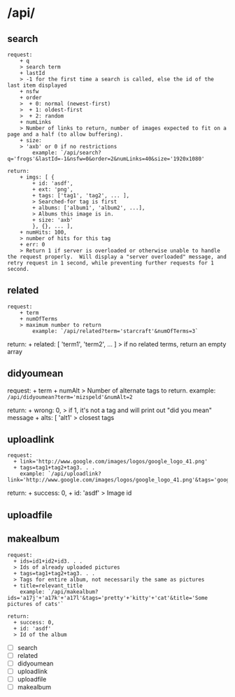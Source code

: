/api/
====

search
------

    request:
        + q
        > search term
        + lastId 
        > -1 for the first time a search is called, else the id of the last item displayed
        + nsfw
        + order
        >  + 0: normal (newest-first) 
        >  + 1: oldest-first 
        >  + 2: random
        + numLinks 
        > Number of links to return, number of images expected to fit on a page and a half (to allow buffering).
        + size:
        > 'axb' or 0 if no restrictions
            example: `/api/search?q='frogs'&lastId=-1&nsfw=0&order=2&numLinks=40&size='1920x1080'
      
    return:
        + imgs: [ {
            + id: 'asdf', 
            + ext: 'png', 
            + tags: ['tag1', 'tag2', ... ],
            > Searched-for tag is first
            + albums: ['album1', 'album2', ...], 
            > Albums this image is in.
            + size: 'axb' 
            }, {}, ... ],
        + numHits: 100, 
        > number of hits for this tag
        + err: 0
        > Return 1 if server is overloaded or otherwise unable to handle the request properly.  Will display a "server overloaded" message, and retry request in 1 second, while preventing further requests for 1 second.

related
-------

    request:
        + term
        + numOfTerms 
        > maximum number to return
            example: `/api/related?term='starcraft'&numOfTerms=3`
   
   return:
         + related: [ 'term1', 'term2', ... ] 
         > if no related terms, return an empty array

didyoumean
----------

   request:
      + term
      + numAlt
      > Number of alternate tags to return.
        example: `/api/didyoumean?term='mizspeld'&numAlt=2`

   return:
      + wrong: 0, 
      > if 1, it's not a tag and will print out "did you mean" message
      + alts: [ 'alt1' 
      > closest tags

uploadlink
----------

    request:
      + link='http://www.google.com/images/logos/google_logo_41.png'
      + tags=tag1+tag2+tag3. . .
        example: `/api/uploadlink?link='http://www.google.com/images/logos/google_logo_41.png'&tags='google'+'logo'
        
   return:
      + success: 0,
      + id: 'asdf'
      > Image id
      

uploadfile
----------

makealbum
---------

    request:
      + ids=id1+id2+id3. . .
      > Ids of already uploaded pictures
      + tags=tag1+tag2+tag3. . .
      > Tags for entire album, not necessarily the same as pictures
      + title=relevant_title
        example: `/api/makealbum?ids='a17j'+'a17k'+'a17l'&tags='pretty'+'kitty'+'cat'&title='Some pictures of cats'`
        
    return:
      + success: 0,
      + id: 'asdf'
      > Id of the album
    

- [ ] search
- [ ] related
- [ ] didyoumean
- [ ] uploadlink
- [ ] uploadfile
- [ ] makealbum

